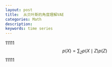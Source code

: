 ```yaml
---
layout: post
title:  从贝叶斯的角度理解VAE
categories: Math
description: 
keywords: time series
---
```


11111$$p(X)=\sum_{Z} p(X \mid Z) p(Z)$$11111
